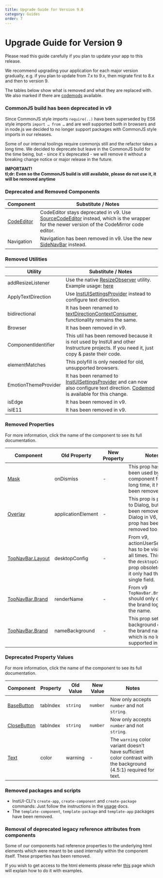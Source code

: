 ```yaml
---
title: Upgrade Guide for Version 9.0
category: Guides
order: 7
---
```


# Upgrade Guide for Version 9

Please read this guide carefully if you plan to update your app to this release.

We recommend upgrading your application for each major version gradually, e.g. if you plan to update from 7.x to 9.x, then migrate first to 8.x and then to version 9.

The tables below show what is removed and what they are replaced with. We also marked if there are [codemods](#ui-codemods) available.

### CommonJS build has been deprecated in v9

Since CommonJS style imports `require(..)` have been superseded by ES6 style imports `import … from …` and are well supported both in browsers and in node.js we decided to no longer support packages with CommonJS style imports in our releases.

Some of our internal toolings require commonjs still and the refactor takes a long time. We decided to deprecate but leave in the CommonJS build for the time being, but - since it's deprecated - we will remove it without a breaking change notice or major release in the future.

**IMPORTANT!**\
**tl;dr: Even so the CommonJS build is still available, please do not use it, it will be removed anytime**

### Deprecated and Removed Components

| Component                 | Substitute / Notes                                                                                                                                              |
| ------------------------- | --------------------------------------------------------------------------------------------------------------------------------------------------------------- |
| [CodeEditor](#CodeEditor) | CodeEditor stays deprecated in v9. Use [SourceCodeEditor](#SourceCodeEditor) instead, which is the wrapper for the newer version of the CodeMirror code editor. |
| Navigation                | Navigation has been removed in v9. Use the new [SideNavBar](#SideNavBar) instead.                                                                               |

### Removed Utilities

| Utility              | Substitute / Notes                                                                                                                                                        |
| -------------------- | ------------------------------------------------------------------------------------------------------------------------------------------------------------------------- |
| addResizeListener    | Use the native [ResizeObserver](https://developer.mozilla.org/en-US/docs/Web/API/ResizeObserver) utility. Example usage: [here](#addResizeListener)                       |
| ApplyTextDirection   | Use [InstUISettingsProvider](#InstUISettingsProvider) instead to configure text direction.                                                                                |
| bidirectional        | It has been renamed to [textDirectionContextConsumer](#textDirectionContextConsumer), functionality remains the same.                                                     |
| Browser              | It has been removed in v9.                                                                                                                                                |
| ComponentIdentifier  | This util has been removed because it is not used by InstUI and other Instructure projects. If you need it, just copy & paste their code.                                 |
| elementMatches       | This polyfill is only needed for old, unsupported browsers.                                                                                                               |
| EmotionThemeProvider | It has been renamed to [InstUISettingsProvider](#InstUISettingsProvider) and can now also configure text direction. [Codemod](#ui-codemods) is available for this change. |
| isEdge               | It has been removed in v9.                                                                                                                                                |
| isIE11               | It has been removed in v9.                                                                                                                                                |

### Removed Properties

For more information, click the name of the component to see its full documentation.

| Component                      | Old Property       | New Property | Notes                                                                                                                                         |
| ------------------------------ | ------------------ | ------------ | --------------------------------------------------------------------------------------------------------------------------------------------- |
| [Mask](#Mask)                  | onDismiss          | -            | This prop hasn't been used by the component for a long time, it has been removed in V9.                                                       |
| [Overlay](#Overlay)            | applicationElement | -            | This prop is passed to Dialog, but it has been removed from Dialog in V6, so this prop has been removed too in V9.                            |
| [TopNavBar.Layout](#TopNavBar) | desktopConfig      | -            | From v9, actionUserSeparator has to be visible at all times. This made the `desktopConfig` prop obsolete since it only had this single field. |
| [TopNavBar.Brand](#TopNavBar)  | renderName         | -            | From v9 `TopNavBar.Brand` should only contain the brand logo, not the name.                                                                   |
| [TopNavBar.Brand](#TopNavBar)  | nameBackground     | -            | This prop set the background color of the brand name which is no longer supported in v9.                                                      |

### Deprecated Property Values

For more information, click the name of the component to see its full documentation.

| Component                   | Property | Old Value | New Value | Notes                                                                                                             |
| --------------------------- | -------- | --------- | --------- | ----------------------------------------------------------------------------------------------------------------- |
| [BaseButton](#BaseButton)   | tabIndex | `string`  | `number`  | Now only accepts `number` and not `string`.                                                                       |
| [CloseButton](#CloseButton) | tabIndex | `string`  | `number`  | Now only accepts `number` and not `string`.                                                                       |
| [Text](#Text)               | color    | warning   | -         | The `warning` color variant doesn't have sufficient color contrast with the background (4.5:1) required for text. |

### Removed packages and scripts

- InstUI-CLI's `create-app`, `create-component` and `create-package` commands: Just follow the instructions in the [usage](#usage) docs.
- The `template-component`, `template-package` and `template-app` packages have been removed.

### Removal of deprecated legacy reference attributes from components

Some of our components had reference properties to the underlying html elements which were meant to be used internally within the component itself. These properties has been removed.

If you wish to get access to the html elements please refer [this](https://instructure.design/#accessing-the-dom) page which will explain how to do it with examples.
